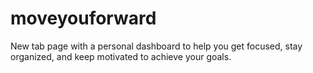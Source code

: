 # moveyouforward

New tab page with a personal dashboard to help you get focused, stay organized, and keep motivated to achieve your goals.
